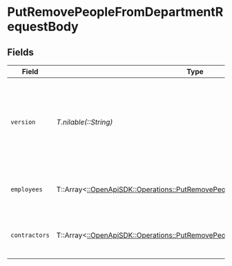 # PutRemovePeopleFromDepartmentRequestBody


## Fields

| Field                                                                                                                                                                         | Type                                                                                                                                                                          | Required                                                                                                                                                                      | Description                                                                                                                                                                   |
| ----------------------------------------------------------------------------------------------------------------------------------------------------------------------------- | ----------------------------------------------------------------------------------------------------------------------------------------------------------------------------- | ----------------------------------------------------------------------------------------------------------------------------------------------------------------------------- | ----------------------------------------------------------------------------------------------------------------------------------------------------------------------------- |
| `version`                                                                                                                                                                     | *T.nilable(::String)*                                                                                                                                                         | :heavy_minus_sign:                                                                                                                                                            | The current version of the object. See the [versioning guide](https://docs.gusto.com/embedded-payroll/docs/versioning#object-layer) for information on how to use this field. |
| `employees`                                                                                                                                                                   | T::Array<[::OpenApiSDK::Operations::PutRemovePeopleFromDepartmentEmployees](../../models/operations/putremovepeoplefromdepartmentemployees.md)>                               | :heavy_minus_sign:                                                                                                                                                            | Array of employees to remove from a department                                                                                                                                |
| `contractors`                                                                                                                                                                 | T::Array<[::OpenApiSDK::Operations::PutRemovePeopleFromDepartmentContractors](../../models/operations/putremovepeoplefromdepartmentcontractors.md)>                           | :heavy_minus_sign:                                                                                                                                                            | Array of contractors to remove from a department                                                                                                                              |